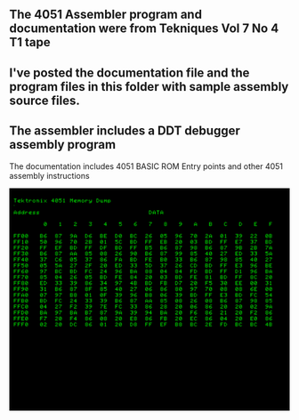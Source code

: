 The 4051 Assembler program and documentation were from Tekniques Vol 7 No 4 T1 tape
---
I've posted the documentation file and the program files in this folder with sample assembly source files.
---
The assembler includes a DDT debugger assembly program
--- 
The documentation includes 4051 BASIC ROM Entry points and other 4051 assembly instructions

![Label and PCB front](./4051MemDumpFF.png)
